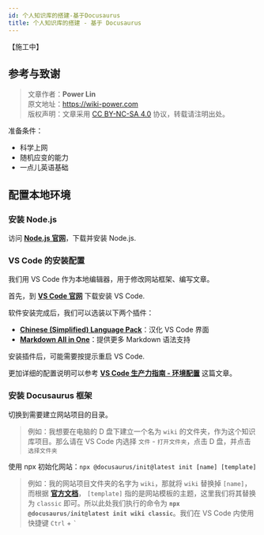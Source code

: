 ```yaml
---
id: 个人知识库的搭建-基于Docusaurus
title: 个人知识库的搭建 - 基于 Docusaurus
---
```


【施工中】

## 参考与致谢 


> 文章作者：**Power Lin**  
> 原文地址：<https://wiki-power.com>  
> 版权声明：文章采用 [CC BY-NC-SA 4.0](https://creativecommons.org/licenses/by/4.0/deed.zh) 协议，转载请注明出处。

准备条件：
- 科学上网
- 随机应变的能力
- 一点儿英语基础


## 配置本地环境

### 安装 Node.js

访问 [**Node.js 官网**](https://nodejs.org/zh-cn/)，下载并安装 Node.js.

### VS Code 的安装配置

我们用 VS Code 作为本地编辑器，用于修改网站框架、编写文章。

首先，到 [**VS Code 官网**](https://code.visualstudio.com/) 下载安装 VS Code.

软件安装完成后，我们可以选装以下两个插件：

- [**Chinese (Simplified) Language Pack**](https://marketplace.visualstudio.com/items?itemName=MS-CEINTL.vscode-language-pack-zh-hans)：汉化 VS Code 界面
- [**Markdown All in One**](https://marketplace.visualstudio.com/items?itemName=yzhang.markdown-all-in-one)：提供更多 Markdown 语法支持

安装插件后，可能需要按提示重启 VS Code.


更加详细的配置说明可以参考 [**VS Code 生产力指南 - 环境配置**](https://wiki-power.com/VSCode%E7%94%9F%E4%BA%A7%E5%8A%9B%E6%8C%87%E5%8D%97-%E7%8E%AF%E5%A2%83%E9%85%8D%E7%BD%AE) 这篇文章。



### 安装 Docusaurus 框架

切换到需要建立网站项目的目录。

> 例如：我想要在电脑的 D 盘下建立一个名为 `wiki` 的文件夹，作为这个知识库项目。那么请在 VS Code 内选择 `文件` - `打开文件夹`，点击 D 盘，并点击 `选择文件夹`

使用 npx 初始化网站：`npx @docusaurus/init@latest init [name] [template]`

> 例如：我的网站项目文件夹的名字为 `wiki`，那就将 `wiki` 替换掉 `[name]`，而根据 [**官方文档**](https://v2.docusaurus.io/docs/installation#scaffold-project-website)， `[template]` 指的是网站模板的主题，这里我们将其替换为 `classic` 即可。所以此处我们执行的命令为 **`npx @docusaurus/init@latest init wiki classic`**。我们在 VS Code 内使用快捷键 `Ctrl` + <code>`</code>

